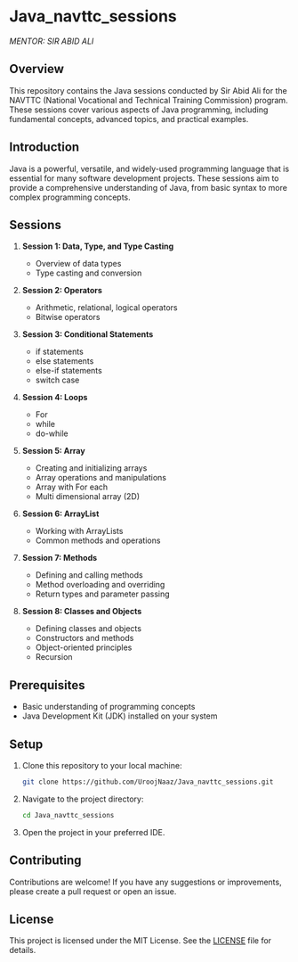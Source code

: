 # Java_navttc_sessions
*MENTOR: SIR ABID ALI*

## Overview

This repository contains the Java sessions conducted by Sir Abid Ali for the NAVTTC (National Vocational and Technical Training Commission) program. These sessions cover various aspects of Java programming, including fundamental concepts, advanced topics, and practical examples.

## Introduction

Java is a powerful, versatile, and widely-used programming language that is essential for many software development projects. These sessions aim to provide a comprehensive understanding of Java, from basic syntax to more complex programming concepts.

## Sessions

1. **Session 1: Data, Type, and Type Casting**
   - Overview of data types
   - Type casting and conversion

2. **Session 2: Operators**
   - Arithmetic, relational, logical operators
   - Bitwise operators

3. **Session 3: Conditional Statements**
   - if statements
   - else statements
   - else-if statements
   - switch case
     
4. **Session 4: Loops**
   - For
   - while
   - do-while

5. **Session 5: Array**
   - Creating and initializing arrays
   - Array operations and manipulations
   - Array with For each
   - Multi dimensional array (2D)

6. **Session 6: ArrayList**
   - Working with ArrayLists
   - Common methods and operations

7. **Session 7: Methods**
   - Defining and calling methods
   - Method overloading and overriding
   - Return types and parameter passing
     
8. **Session 8: Classes and Objects**
   - Defining classes and objects
   - Constructors and methods
   - Object-oriented principles
   - Recursion

## Prerequisites

- Basic understanding of programming concepts
- Java Development Kit (JDK) installed on your system

## Setup

1. Clone this repository to your local machine:
   ```sh
   git clone https://github.com/UroojNaaz/Java_navttc_sessions.git
   

2. Navigate to the project directory:
   ```sh
   cd Java_navttc_sessions

3. Open the project in your preferred IDE.

## Contributing

Contributions are welcome! If you have any suggestions or improvements, please create a pull request or open an issue.

## License

This project is licensed under the MIT License. See the [LICENSE](LICENSE) file for details.


